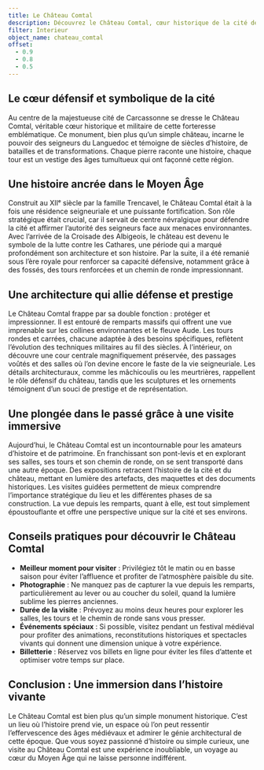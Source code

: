 ```yaml
---
title: Le Château Comtal
description: Découvrez le Château Comtal, cœur historique de la cité de Carcassonne. Plongez dans l’histoire médiévale à travers ses remparts, tours et chemin de ronde. Explorez ce chef-d’œuvre d’architecture militaire et profitez d’une vue imprenable sur la cité et ses environs. Un incontournable pour les passionnés d’histoire et de patrimoine.
filter: Interieur
object_name: chateau_comtal
offset:
  - 0.9
  - 0.8
  - 0.5
---
```


## Le cœur défensif et symbolique de la cité
Au centre de la majestueuse cité de Carcassonne se dresse le Château Comtal, véritable cœur historique et militaire de cette forteresse emblématique. Ce monument, bien plus qu’un simple château, incarne le pouvoir des seigneurs du Languedoc et témoigne de siècles d’histoire, de batailles et de transformations. Chaque pierre raconte une histoire, chaque tour est un vestige des âges tumultueux qui ont façonné cette région.

## Une histoire ancrée dans le Moyen Âge
Construit au XIIᵉ siècle par la famille Trencavel, le Château Comtal était à la fois une résidence seigneuriale et une puissante fortification. Son rôle stratégique était crucial, car il servait de centre névralgique pour défendre la cité et affirmer l’autorité des seigneurs face aux menaces environnantes. Avec l’arrivée de la Croisade des Albigeois, le château est devenu le symbole de la lutte contre les Cathares, une période qui a marqué profondément son architecture et son histoire. Par la suite, il a été remanié sous l’ère royale pour renforcer sa capacité défensive, notamment grâce à des fossés, des tours renforcées et un chemin de ronde impressionnant.

## Une architecture qui allie défense et prestige
Le Château Comtal frappe par sa double fonction : protéger et impressionner. Il est entouré de remparts massifs qui offrent une vue imprenable sur les collines environnantes et le fleuve Aude. Les tours rondes et carrées, chacune adaptée à des besoins spécifiques, reflètent l’évolution des techniques militaires au fil des siècles. À l’intérieur, on découvre une cour centrale magnifiquement préservée, des passages voûtés et des salles où l’on devine encore le faste de la vie seigneuriale. Les détails architecturaux, comme les mâchicoulis ou les meurtrières, rappellent le rôle défensif du château, tandis que les sculptures et les ornements témoignent d’un souci de prestige et de représentation.

## Une plongée dans le passé grâce à une visite immersive
Aujourd’hui, le Château Comtal est un incontournable pour les amateurs d’histoire et de patrimoine. En franchissant son pont-levis et en explorant ses salles, ses tours et son chemin de ronde, on se sent transporté dans une autre époque. Des expositions retracent l’histoire de la cité et du château, mettant en lumière des artefacts, des maquettes et des documents historiques. Les visites guidées permettent de mieux comprendre l’importance stratégique du lieu et les différentes phases de sa construction. La vue depuis les remparts, quant à elle, est tout simplement époustouflante et offre une perspective unique sur la cité et ses environs.

## Conseils pratiques pour découvrir le Château Comtal
- **Meilleur moment pour visiter** : Privilégiez tôt le matin ou en basse saison pour éviter l’affluence et profiter de l’atmosphère paisible du site.
- **Photographie** : Ne manquez pas de capturer la vue depuis les remparts, particulièrement au lever ou au coucher du soleil, quand la lumière sublime les pierres anciennes.
- **Durée de la visite** : Prévoyez au moins deux heures pour explorer les salles, les tours et le chemin de ronde sans vous presser.
- **Événements spéciaux** : Si possible, visitez pendant un festival médiéval pour profiter des animations, reconstitutions historiques et spectacles vivants qui donnent une dimension unique à votre expérience.
- **Billetterie** : Réservez vos billets en ligne pour éviter les files d’attente et optimiser votre temps sur place.

## Conclusion : Une immersion dans l’histoire vivante
Le Château Comtal est bien plus qu’un simple monument historique. C’est un lieu où l’histoire prend vie, un espace où l’on peut ressentir l’effervescence des âges médiévaux et admirer le génie architectural de cette époque. Que vous soyez passionné d’histoire ou simple curieux, une visite au Château Comtal est une expérience inoubliable, un voyage au cœur du Moyen Âge qui ne laisse personne indifférent.
